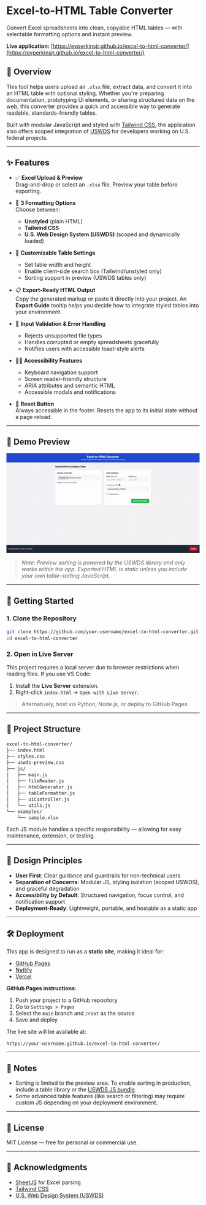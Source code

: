 
# Excel-to-HTML Table Converter

Convert Excel spreadsheets into clean, copyable HTML tables — with selectable formatting options and instant preview.

**Live application:** [https://evperkinsjr.github.io/excel-to-html-converter/](https://evperkinsjr.github.io/excel-to-html-converter/)

## 🌟 Overview

This tool helps users upload an `.xlsx` file, extract data, and convert it into an HTML table with optional styling. Whether you're preparing documentation, prototyping UI elements, or sharing structured data on the web, this converter provides a quick and accessible way to generate readable, standards-friendly tables.

Built with modular JavaScript and styled with [Tailwind CSS](https://tailwindcss.com/), the application also offers scoped integration of [USWDS](https://designsystem.digital.gov/) for developers working on U.S. federal projects.

---

## ✨ Features

- ✅ **Excel Upload & Preview**  
  Drag-and-drop or select an `.xlsx` file. Preview your table before exporting.

- 🎨 **3 Formatting Options**  
  Choose between:
  - **Unstyled** (plain HTML)
  - **Tailwind CSS**
  - **U.S. Web Design System (USWDS)** (scoped and dynamically loaded)

- 🧰 **Customizable Table Settings**  
  - Set table width and height
  - Enable client-side search box (Tailwind/unstyled only)
  - Sorting support in preview (USWDS tables only)

- 📋 **Export-Ready HTML Output**  
  Copy the generated markup or paste it directly into your project. An **Export Guide** tooltip helps you decide how to integrate styled tables into your environment.

- 🔐 **Input Validation & Error Handling**  
  - Rejects unsupported file types
  - Handles corrupted or empty spreadsheets gracefully
  - Notifies users with accessible toast-style alerts

- 🧑‍🦯 **Accessibility Features**
  - Keyboard navigation support
  - Screen reader-friendly structure
  - ARIA attributes and semantic HTML
  - Accessible modals and notifications

- 🧼 **Reset Button**  
  Always accessible in the footer. Resets the app to its initial state without a page reload.

---

## 📸 Demo Preview

<img src="./assets/excel-to-html-converter-demo.gif" alt="Excel to HTML Converter Screenshot">

> *Note: Preview sorting is powered by the USWDS library and only works within the app. Exported HTML is static unless you include your own table-sorting JavaScript.*

---

## 🚀 Getting Started

### 1. Clone the Repository

```bash
git clone https://github.com/your-username/excel-to-html-converter.git
cd excel-to-html-converter
```

### 2. Open in Live Server

This project requires a local server due to browser restrictions when reading files. If you use VS Code:

1. Install the **Live Server** extension.
2. Right-click `index.html` → `Open with Live Server`.

> Alternatively, host via Python, Node.js, or deploy to GitHub Pages.

---

## 📁 Project Structure

```
excel-to-html-converter/
├── index.html
├── styles.css
├── uswds-preview.css
├── js/
│   ├── main.js
│   ├── fileReader.js
│   ├── htmlGenerator.js
│   ├── tableFormatter.js
│   ├── uiController.js
│   └── utils.js
└── examples/
    └── sample.xlsx
```

Each JS module handles a specific responsibility — allowing for easy maintenance, extension, or testing.

---

## 🧠 Design Principles

- **User First**: Clear guidance and guardrails for non-technical users
- **Separation of Concerns**: Modular JS, styling isolation (scoped USWDS), and graceful degradation
- **Accessibility by Default**: Structured navigation, focus control, and notification support
- **Deployment-Ready**: Lightweight, portable, and hostable as a static app

---

## 🛠 Deployment

This app is designed to run as a **static site**, making it ideal for:
- [GitHub Pages](https://pages.github.com/)
- [Netlify](https://www.netlify.com/)
- [Vercel](https://vercel.com/)

**GitHub Pages instructions**:
1. Push your project to a GitHub repository
2. Go to `Settings > Pages`
3. Select the `main` branch and `/root` as the source
4. Save and deploy

The live site will be available at:
```
https://your-username.github.io/excel-to-html-converter/
```

---

## 📌 Notes

- Sorting is limited to the preview area. To enable sorting in production, include a table library or the [USWDS JS bundle](https://designsystem.digital.gov/documentation/developers/#javascript).
- Some advanced table features (like search or filtering) may require custom JS depending on your deployment environment.

---

## 📄 License

MIT License — free for personal or commercial use.

---

## 🙌 Acknowledgments

- [SheetJS](https://sheetjs.com/) for Excel parsing
- [Tailwind CSS](https://tailwindcss.com/)
- [U.S. Web Design System (USWDS)](https://designsystem.digital.gov/)
